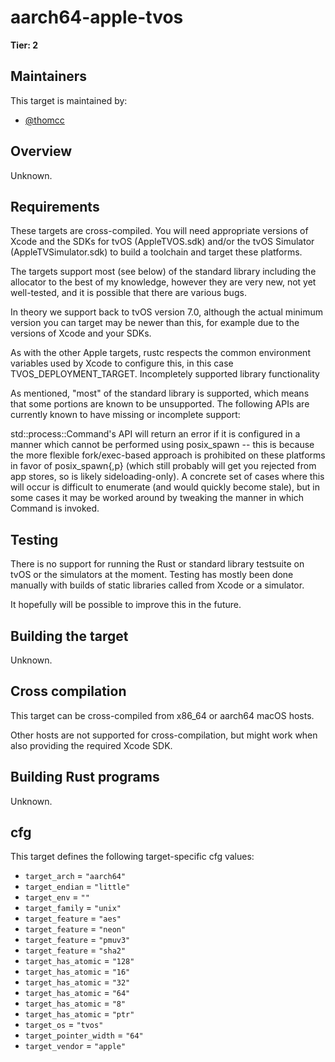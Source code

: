 # aarch64-apple-tvos

**Tier: 2**

## Maintainers
This target is maintained by:
- [@thomcc](https://github.com/thomcc)

## Overview
Unknown.

## Requirements
These targets are cross-compiled. You will need appropriate versions of Xcode and the SDKs for tvOS (AppleTVOS.sdk) and/or the tvOS Simulator (AppleTVSimulator.sdk) to build a toolchain and target these platforms.

The targets support most (see below) of the standard library including the allocator to the best of my knowledge, however they are very new, not yet well-tested, and it is possible that there are various bugs.

In theory we support back to tvOS version 7.0, although the actual minimum version you can target may be newer than this, for example due to the versions of Xcode and your SDKs.

As with the other Apple targets, rustc respects the common environment variables used by Xcode to configure this, in this case TVOS_DEPLOYMENT_TARGET.
Incompletely supported library functionality

As mentioned, "most" of the standard library is supported, which means that some portions are known to be unsupported. The following APIs are currently known to have missing or incomplete support:

std::process::Command's API will return an error if it is configured in a manner which cannot be performed using posix_spawn
-- this is because the more flexible fork/exec-based approach is prohibited on these platforms in favor of posix_spawn{,p}
(which still probably will get you rejected from app stores, so is likely sideloading-only).
A concrete set of cases where this will occur is difficult to enumerate (and would quickly become stale), but in some cases it may be worked around by tweaking the manner in which Command is invoked.

## Testing
There is no support for running the Rust or standard library testsuite on tvOS or the simulators at the moment. Testing has mostly been done manually with builds of static libraries called from Xcode or a simulator.

It hopefully will be possible to improve this in the future.

## Building the target
Unknown.

## Cross compilation
This target can be cross-compiled from x86_64 or aarch64 macOS hosts.

Other hosts are not supported for cross-compilation, but might work when also providing the required Xcode SDK.

## Building Rust programs
Unknown.

## cfg
This target defines the following target-specific cfg values:
- `target_arch` = `"aarch64"`
- `target_endian` = `"little"`
- `target_env` = `""`
- `target_family` = `"unix"`
- `target_feature` = `"aes"`
- `target_feature` = `"neon"`
- `target_feature` = `"pmuv3"`
- `target_feature` = `"sha2"`
- `target_has_atomic` = `"128"`
- `target_has_atomic` = `"16"`
- `target_has_atomic` = `"32"`
- `target_has_atomic` = `"64"`
- `target_has_atomic` = `"8"`
- `target_has_atomic` = `"ptr"`
- `target_os` = `"tvos"`
- `target_pointer_width` = `"64"`
- `target_vendor` = `"apple"`

